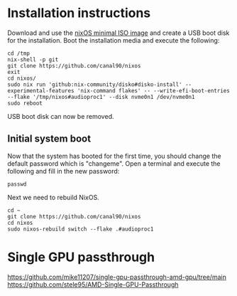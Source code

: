 # Installation instructions

Download and use the [nixOS minimal ISO image](https://nixos.org/download/#nixos-iso) and create a USB boot disk for the installation.
Boot the installation media and execute the following:

```
cd /tmp
nix-shell -p git
git clone https://github.com/canal90/nixos
exit
cd nixos/
sudo nix run 'github:nix-community/disko#disko-install' --experimental-features 'nix-command flakes' -- --write-efi-boot-entries --flake '/tmp/nixos#audioproc1' --disk nvme0n1 /dev/nvme0n1
sudo reboot
```
USB boot disk can now be removed.

## Initial system boot
Now that the system has booted for the first time, you should change the default password which is "changeme".
Open a terminal and execute the following and fill in the new password:
```
passwd
```
Next we need to rebuild NixOS.
```
cd ~
git clone https://github.com/canal90/nixos
cd nixos
sudo nixos-rebuild switch --flake .#audioproc1
```

# Single GPU passthrough

https://github.com/mike11207/single-gpu-passthrough-amd-gpu/tree/main
https://github.com/stele95/AMD-Single-GPU-Passthrough
